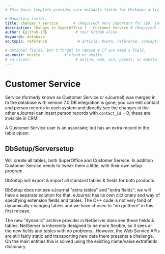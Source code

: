 ```yaml
---
# This basic template provides core metadata fields for Markdown articles on docs.superoffice.com.

# Mandatory fields.
title: changes_7_service       # (Required) Very important for SEO. Intent in a unique string of 43-59 chars including spaces.
description: Changes in SuperOffice 7 - Customer Service # (Required) Important for SEO. Recommended character length is 115-145 characters including spaces.
author: {github-id}             # Your GitHub alias.
keywords: database
so.topic: reference              # article, howto, reference, concept, guide

# Optional fields. Don't forget to remove # if you need a field.
so.envir: onsite           # cloud or onsite
# so.client:                    # online, web, win, pocket, or mobile
---
```


# Customer Service

Service (formerly known as Customer Service or eJournal) was merged in to the database with version 7.0
DB integration is gone; you can edit contact and person records in each system and directly see the changes in the other
eJournal can insert person records with `contact_id` = 0; these are invisible in CRM

A Customer Service user is an associate; but has an extra record in the table ejuser.

## DbSetup/Serversetup

Will create all tables, both SuperOffice and Customer Service. In addition Customer Service needs to tweak them a little, with their own setup program.

DbSetup will export & import all standard tables & fields for both products.

DbSetup does not see eJournal "extra tables" and "extra fields"; we will have a separate solution for that. eJournal has its own dictionary and way of specifying extension fields and tables. The C++ code is not very fond of dynamically-changing tables and we have chosen to "no go there" in this first release.

The new "dynamic" archive provider in NetServer does see these fields & tables. NetServer is inherently designed to be more flexible, so it sees all the new fields and tables with no problems.  However, the Web Service APIs are still fairly static and transporting new data there presents a challenge. On the main entities this is solved using the existing name/value extrafields dictionary.
